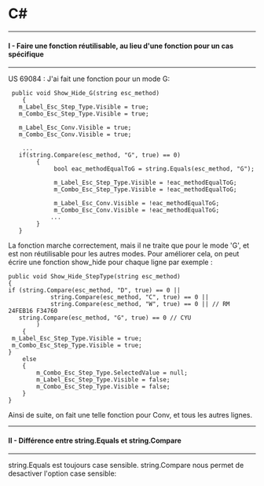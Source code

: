 # C#
***
#### I - Faire une fonction réutilisable, au lieu d'une fonction pour un cas spécifique
***
US 69084 : J'ai fait une fonction pour un mode G:
````
 public void Show_Hide_G(string esc_method)
	{
   m_Label_Esc_Step_Type.Visible = true;
   m_Combo_Esc_Step_Type.Visible = true;

   m_Label_Esc_Conv.Visible = true;
   m_Combo_Esc_Conv.Visible = true;

    ...
   if(string.Compare(esc_method, "G", true) == 0)
		{
             bool eac_methodEqualToG = string.Equals(esc_method, "G");
        
             m_Label_Esc_Step_Type.Visible = !eac_methodEqualToG;
             m_Combo_Esc_Step_Type.Visible = !eac_methodEqualToG;
        
             m_Label_Esc_Conv.Visible = !eac_methodEqualToG;
             m_Combo_Esc_Conv.Visible = !eac_methodEqualToG;
            ...
        }
   }
````
La fonction marche correctement, mais il ne traite que pour le mode 'G', et est non réutilisable pour les autres modes.
Pour améliorer cela, on peut écrire une fonction show_hide pour chaque ligne par exemple :
````
public void Show_Hide_StepType(string esc_method)
{
if (string.Compare(esc_method, "D", true) == 0 ||
			string.Compare(esc_method, "C", true) == 0 ||
			string.Compare(esc_method, "W", true) == 0 || // RM 24FEB16 F34760
   string.Compare(esc_method, "G", true) == 0 // CYU
		)
	{
 m_Label_Esc_Step_Type.Visible = true;
 m_Combo_Esc_Step_Type.Visible = true;
}
	else
	{
		m_Combo_Esc_Step_Type.SelectedValue = null;
		m_Label_Esc_Step_Type.Visible = false;
		m_Combo_Esc_Step_Type.Visible = false;
	}
}
````
Ainsi de suite, on fait une telle fonction pour Conv, et tous les autres lignes.

***
#### II - Différence entre string.Equals et string.Compare
***
string.Equals est toujours case sensible.
string.Compare nous permet de desactiver l'option case sensible:
````

````


